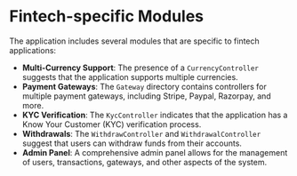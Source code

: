 # Fintech-specific Modules

The application includes several modules that are specific to fintech applications:

- **Multi-Currency Support**: The presence of a `CurrencyController` suggests that the application supports multiple currencies.
- **Payment Gateways**: The `Gateway` directory contains controllers for multiple payment gateways, including Stripe, Paypal, Razorpay, and more.
- **KYC Verification**: The `KycController` indicates that the application has a Know Your Customer (KYC) verification process.
- **Withdrawals**: The `WithdrawController` and `WithdrawalController` suggest that users can withdraw funds from their accounts.
- **Admin Panel**: A comprehensive admin panel allows for the management of users, transactions, gateways, and other aspects of the system.

